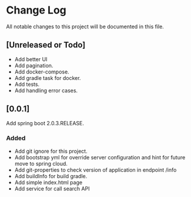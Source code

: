 # Change Log
All notable changes to this project will be documented in this file.

## [Unreleased or Todo]
- Add better UI
- Add pagination. 
- Add docker-compose.
- Add gradle task for docker.
- Add tests.
- Add handling error cases.

## [0.0.1]
Add spring boot 2.0.3.RELEASE.    
### Added 
- Add git ignore for this project. 
- Add bootstrap yml for override server configuration and hint for future move to spring cloud. 
- Add git-properties to check version of application in endpoint /info
- Add buildInfo for build gradle.
- Add simple index.html page
- Add service for call search API